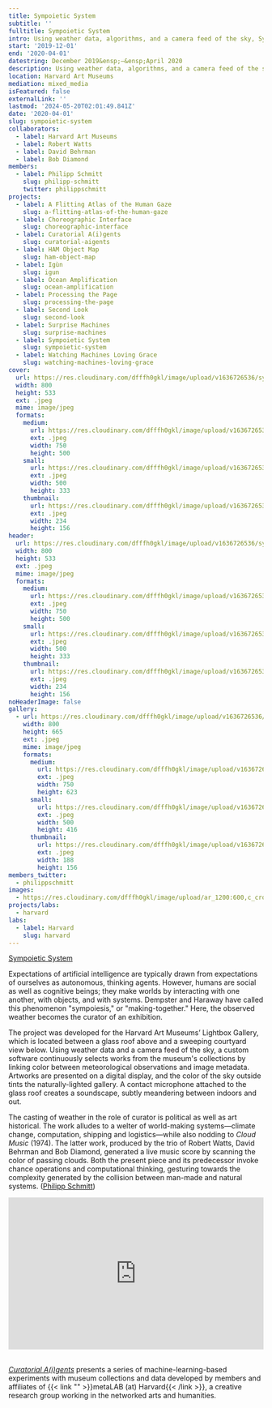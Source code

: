 ```yaml
---
title: Sympoietic System
subtitle: ''
fulltitle: Sympoietic System
intro: Using weather data, algorithms, and a camera feed of the sky, Sympoietic System makes the weather a curator.
start: '2019-12-01'
end: '2020-04-01'
datestring: December 2019&ensp;–&ensp;April 2020
description: Using weather data, algorithms, and a camera feed of the sky, Sympoietic System makes the weather a curator.
location: Harvard Art Museums
mediation: mixed_media
isFeatured: false
externalLink: ''
lastmod: '2024-05-20T02:01:49.841Z'
date: '2020-04-01'
slug: sympoietic-system
collaborators:
  - label: Harvard Art Museums
  - label: Robert Watts
  - label: David Behrman
  - label: Bob Diamond
members:
  - label: Philipp Schmitt
    slug: philipp-schmitt
    twitter: philippschmitt
projects:
  - label: A Flitting Atlas of the Human Gaze
    slug: a-flitting-atlas-of-the-human-gaze
  - label: Choreographic Interface
    slug: choreographic-interface
  - label: Curatorial A(i)gents
    slug: curatorial-aigents
  - label: HAM Object Map
    slug: ham-object-map
  - label: Igùn
    slug: igun
  - label: Ocean Amplification
    slug: ocean-amplification
  - label: Processing the Page
    slug: processing-the-page
  - label: Second Look
    slug: second-look
  - label: Surprise Machines
    slug: surprise-machines
  - label: Sympoietic System
    slug: sympoietic-system
  - label: Watching Machines Loving Grace
    slug: watching-machines-loving-grace
cover:
  url: https://res.cloudinary.com/dfffh0gkl/image/upload/v1636726536/sympsys2_5a5ba9470a.jpg
  width: 800
  height: 533
  ext: .jpeg
  mime: image/jpeg
  formats:
    medium:
      url: https://res.cloudinary.com/dfffh0gkl/image/upload/v1636726537/medium_sympsys2_5a5ba9470a.jpg
      ext: .jpeg
      width: 750
      height: 500
    small:
      url: https://res.cloudinary.com/dfffh0gkl/image/upload/v1636726537/small_sympsys2_5a5ba9470a.jpg
      ext: .jpeg
      width: 500
      height: 333
    thumbnail:
      url: https://res.cloudinary.com/dfffh0gkl/image/upload/v1636726536/thumbnail_sympsys2_5a5ba9470a.jpg
      ext: .jpeg
      width: 234
      height: 156
header:
  url: https://res.cloudinary.com/dfffh0gkl/image/upload/v1636726536/sympsys2_5a5ba9470a.jpg
  width: 800
  height: 533
  ext: .jpeg
  mime: image/jpeg
  formats:
    medium:
      url: https://res.cloudinary.com/dfffh0gkl/image/upload/v1636726537/medium_sympsys2_5a5ba9470a.jpg
      ext: .jpeg
      width: 750
      height: 500
    small:
      url: https://res.cloudinary.com/dfffh0gkl/image/upload/v1636726537/small_sympsys2_5a5ba9470a.jpg
      ext: .jpeg
      width: 500
      height: 333
    thumbnail:
      url: https://res.cloudinary.com/dfffh0gkl/image/upload/v1636726536/thumbnail_sympsys2_5a5ba9470a.jpg
      ext: .jpeg
      width: 234
      height: 156
noHeaderImage: false
gallery:
  - url: https://res.cloudinary.com/dfffh0gkl/image/upload/v1636726536/sympsys1_41020e621c.jpg
    width: 800
    height: 665
    ext: .jpeg
    mime: image/jpeg
    formats:
      medium:
        url: https://res.cloudinary.com/dfffh0gkl/image/upload/v1636726537/medium_sympsys1_41020e621c.jpg
        ext: .jpeg
        width: 750
        height: 623
      small:
        url: https://res.cloudinary.com/dfffh0gkl/image/upload/v1636726537/small_sympsys1_41020e621c.jpg
        ext: .jpeg
        width: 500
        height: 416
      thumbnail:
        url: https://res.cloudinary.com/dfffh0gkl/image/upload/v1636726536/thumbnail_sympsys1_41020e621c.jpg
        ext: .jpeg
        width: 188
        height: 156
members_twitter:
  - philippschmitt
images:
  - https://res.cloudinary.com/dfffh0gkl/image/upload/ar_1200:600,c_crop/c_limit,h_1200,w_600/v1636726536/sympsys2_5a5ba9470a.jpg
projects/labs:
  - harvard
labs:
  - label: Harvard
    slug: harvard
---
```

<!---
<iframe src="https://philippschmitt.com/sympoietic-system/" width="100%" height="300" frameborder="0" title="A Flitting Atlas of the Human Gaze"></iframe><br />
-->
[Sympoietic System](https://philippschmitt.com/sympoietic-system/)

Expectations of artificial intelligence are typically drawn from expectations of ourselves as autonomous, thinking agents. However, humans are social as well as cognitive beings; they make worlds by interacting with one another, with objects, and with systems. Dempster and Haraway have called this phenomenon "sympoiesis," or "making-together." Here, the observed weather becomes the curator of an exhibition. 

The project was developed for the Harvard Art Museums’ Lightbox Gallery, which is located between a glass roof above and a sweeping courtyard view below. Using weather data and a camera feed of the sky, a custom software continuously selects works from the museum's collections by linking color between meteorological observations and image metadata. Artworks are presented on a digital display, and the color of the sky outside tints the naturally-lighted gallery. A contact microphone attached to the glass roof creates a soundscape, subtly meandering between indoors and out.

The casting of weather in the role of curator is political as well as art historical. The work alludes to a welter of world-making systems—climate change, computation, shipping and logistics—while also nodding to *Cloud Music* (1974). The latter work, produced by the trio of Robert Watts, David Behrman and Bob Diamond, generated a live music score by scanning the color of passing clouds. Both the present piece and its predecessor invoke chance operations and computational thinking, gesturing towards the complexity generated by the collision between man-made and natural systems. ([Philipp Schmitt](https://mlml.io/m/philipp-schmitt))
<iframe src="https://player.vimeo.com/video/400724186" width="100%" height="300" frameborder="0" allow="autoplay; fullscreen" allowfullscreen></iframe><br /><br />

*[Curatorial A(i)gents](https://mlml.io/p/curatorial-aigents/)* presents a series of machine-learning-based experiments with museum collections and data developed by members and affiliates of {{< link "" >}}metaLAB (at) Harvard{{< /link >}}, a creative research group working in the networked arts and humanities.